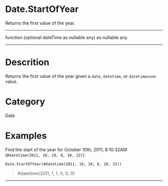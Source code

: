 ﻿# Date.StartOfYear
Returns the first value of the year.
***
function (optional dateTime as nullable any) as nullable any
***
# Descrition 
Returns the first value of the year given a <code>date</code>, <code>datetime</code>, or <code>datetimezone</code> value.
# Category 
Date
# Examples 
Find the start of the year for October 10th, 2011, 8:10:32AM (<code>#datetime(2011, 10, 10, 8, 10, 32)</code>).
```
Date.StartOfYear(#datetime(2011, 10, 10, 8, 10, 32))
```
> #datetime(2011, 1, 1, 0, 0, 0)
***
